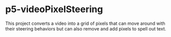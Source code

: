 # p5-videoPixelSteering
This project converts a video into a grid of pixels that can move around with their steering behaviors but can also remove and add pixels to spell out text.
